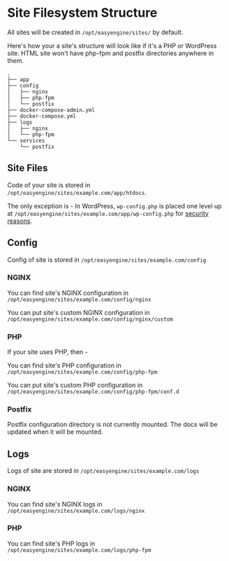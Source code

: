 # Site Filesystem Structure

All sites will be created in `/opt/easyengine/sites/` by default.

Here's how your a site's structure will look like if it's a PHP or WordPress site. HTML site won't have php-fpm and postfix directories anywhere in them.

```
.
├── app 
├── config
│   ├── nginx 
│   ├── php-fpm
│   └── postfix
├── docker-compose-admin.yml
├── docker-compose.yml
├── logs
│   ├── nginx
│   └── php-fpm
└── services
    └── postfix
```


## Site Files
Code of your site is stored in `/opt/easyengine/sites/example.com/app/htdocs`.

The only exception is - In WordPress, `wp-config.php` is placed one level up at `/opt/easyengine/sites/example.com/app/wp-config.php` for [security reasons](https://wordpress.stackexchange.com/a/74972/135772).

## Config
Config of site is stored in `/opt/easyengine/sites/example.com/config`

### NGINX
You can find site's NGINX configuration in `/opt/easyengine/sites/example.com/config/nginx`

You can put site's custom NGINX configuration in `/opt/easyengine/sites/example.com/config/nginx/custom`

### PHP
If your site uses PHP, then - 

You can find site's PHP configuration in `/opt/easyengine/sites/example.com/config/php-fpm`

You can put site's custom PHP configuration in `/opt/easyengine/sites/example.com/config/php-fpm/conf.d`

### Postfix
Postfix configuration directory is not currently mounted. The docs will be updated when it will be mounted.

## Logs
Logs of site are stored in `/opt/easyengine/sites/example.com/logs`

### NGINX
You can find site's NGINX logs in `/opt/easyengine/sites/example.com/logs/nginx`

### PHP
You can find site's PHP logs in `/opt/easyengine/sites/example.com/logs/php-fpm`